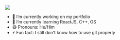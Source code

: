 ![](https://komarev.com/ghpvc/?username=your-github-username)

- 🔭 I’m currently working on my portfolio
- 🌱 I’m currently learning ReactJS, C++, OS
- 😄 Pronouns: He/Him
- ⚡ Fun fact: I still don't know how to use git properly
